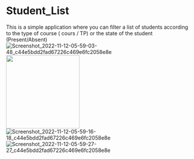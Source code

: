 # Student_List
This is a simple application where you can filter a list of students according to the type of course ( cours / TP) or the state of the student (Present/Absent)
![Screenshot_2022-11-12-05-59-03-48_c44e5bdd2fad67226c469e6fc2058e8e](https://user-images.githubusercontent.com/56975343/201458070-92d1765f-a9d0-4da0-90d9-cbff7d56b41c.jpg) 
<img  src="url" width=200 height=200 >
![Screenshot_2022-11-12-05-59-16-18_c44e5bdd2fad67226c469e6fc2058e8e](https://user-images.githubusercontent.com/56975343/201458074-29f40464-01b5-4f56-b3da-e91fde0c1c05.jpg) ![Screenshot_2022-11-12-05-59-27-27_c44e5bdd2fad67226c469e6fc2058e8e](https://user-images.githubusercontent.com/56975343/201458078-341bff03-a13a-495e-8b38-7a3f73218aba.jpg)
